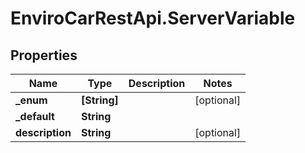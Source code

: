 # EnviroCarRestApi.ServerVariable

## Properties
Name | Type | Description | Notes
------------ | ------------- | ------------- | -------------
**_enum** | **[String]** |  | [optional] 
**_default** | **String** |  | 
**description** | **String** |  | [optional] 
